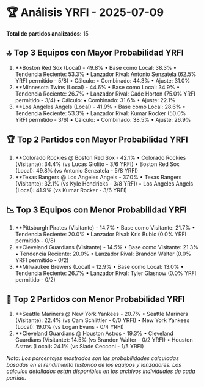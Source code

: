 # 🏆 Análisis YRFI - 2025-07-09

**Total de partidos analizados:** 15

## 🔝 Top 3 Equipos con Mayor Probabilidad YRFI
1. **Boston Red Sox (Local) - 49.8%
   • Base como Local: 38.3%
   • Tendencia Reciente: 53.3%
   • Lanzador Rival: Antonio Senzatela (62.5% YRFI permitido - 5/8)
   • Cálculo:
     • Combinado: 44.3%
     • Ajuste: 31.0%
2. **Minnesota Twins (Local) - 44.6%
   • Base como Local: 34.9%
   • Tendencia Reciente: 26.7%
   • Lanzador Rival: Cade Horton (75.0% YRFI permitido - 3/4)
   • Cálculo:
     • Combinado: 31.6%
     • Ajuste: 22.1%
3. **Los Angeles Angels (Local) - 41.9%
   • Base como Local: 28.6%
   • Tendencia Reciente: 53.3%
   • Lanzador Rival: Kumar Rocker (50.0% YRFI permitido - 3/6)
   • Cálculo:
     • Combinado: 38.5%
     • Ajuste: 26.9%

## 🏆 Top 2 Partidos con Mayor Probabilidad YRFI
1. **Colorado Rockies @ Boston Red Sox - 42.1%
   • Colorado Rockies (Visitante): 34.4% (vs Lucas Giolito - 3/6 YRFI)
   • Boston Red Sox (Local): 49.8% (vs Antonio Senzatela - 5/8 YRFI)
2. **Texas Rangers @ Los Angeles Angels - 37.0%
   • Texas Rangers (Visitante): 32.1% (vs Kyle Hendricks - 3/8 YRFI)
   • Los Angeles Angels (Local): 41.9% (vs Kumar Rocker - 3/6 YRFI)

## 📉 Top 3 Equipos con Menor Probabilidad YRFI
1. **Pittsburgh Pirates (Visitante) - 14.7%
   • Base como Visitante: 21.7%
   • Tendencia Reciente: 20.0%
   • Lanzador Rival: Kris Bubic (0.0% YRFI permitido - 0/8)
2. **Cleveland Guardians (Visitante) - 14.5%
   • Base como Visitante: 21.3%
   • Tendencia Reciente: 20.0%
   • Lanzador Rival: Brandon Walter (0.0% YRFI permitido - 0/2)
3. **Milwaukee Brewers (Local) - 12.9%
   • Base como Local: 13.0%
   • Tendencia Reciente: 26.7%
   • Lanzador Rival: Tyler Glasnow (0.0% YRFI permitido - 0/2)

## 🚫 Top 2 Partidos con Menor Probabilidad YRFI
1. **Seattle Mariners @ New York Yankees - 20.7%
   • Seattle Mariners (Visitante): 22.4% (vs Cam Schlittler - 0/0 YRFI)
   • New York Yankees (Local): 19.0% (vs Logan Evans - 0/4 YRFI)
2. **Cleveland Guardians @ Houston Astros - 19.3%
   • Cleveland Guardians (Visitante): 14.5% (vs Brandon Walter - 0/2 YRFI)
   • Houston Astros (Local): 24.1% (vs Slade Cecconi - 1/5 YRFI)

*Nota: Los porcentajes mostrados son las probabilidades calculadas basadas en el rendimiento histórico de los equipos y lanzadores. Los cálculos detallados están disponibles en los archivos individuales de cada partido.*